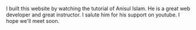 I built this website by watching the tutorial of Anisul Islam. He is a great web developer and great instructor. I salute him for his support on youtube. I hope we'll meet soon.